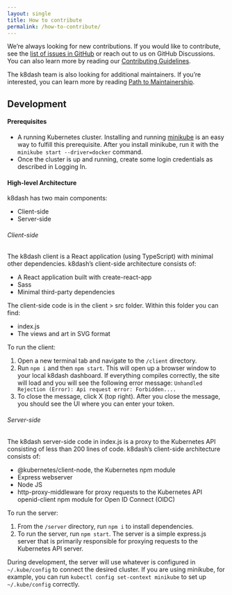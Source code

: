 ```yaml
---
layout: single
title: How to contribute
permalink: /how-to-contribute/
---
```


We’re always looking for new contributions. If you would like to contribute, see the [list of issues in GitHub](https://github.com/indeedeng/k8dash/issues) or reach out to us on GitHub Discussions. You can also learn more by reading our [Contributing Guidelines](https://github.com/indeedeng/k8dash/blob/master/CONTRIBUTING.md). 

The k8dash team is also looking for additional maintainers. If you’re interested, you can learn more by reading [Path to Maintainership](https://github.com/indeedeng/k8dash/blob/master/PATH_TO_MAINTAINER.md).

## Development

#### Prerequisites

* A running Kubernetes cluster. Installing and running [minikube](https://kubernetes.io/docs/tasks/tools/install-minikube/) is an easy way to fulfill this prerequisite. After you install minikube, run it with the `minikube start --driver=docker` command.
* Once the cluster is up and running, create some login credentials as described in Logging In.

#### High-level Architecture

k8dash has two main components:
* Client-side
* Server-side

###### Client-side

The k8dash client is a React application (using TypeScript) with minimal other dependencies. k8dash’s client-side architecture consists of:
* A React application built with create-react-app
* Sass
* Minimal third-party dependencies

The client-side code is in the client > src folder. Within this folder you can find:
* index.js
* The views and art in SVG format

To run the client:

1. Open a new terminal tab and navigate to the `/client` directory.
2. Run `npm i` and then `npm start`. 
    This will open up a browser window to your local k8dash dashboard. If everything compiles correctly, the site will load and you will see the following error message: `Unhandled Rejection (Error): Api request error: Forbidden....`
3. To close the message, click X (top right). After you close the message, you should see the UI where you can enter your token.

###### Server-side

The k8dash server-side code in index.js is a proxy to the Kubernetes API consisting of less than 200 lines of code. k8dash’s client-side architecture consists of:
* @kubernetes/client-node, the Kubernetes npm module
* Express webserver
* Node JS
* http-proxy-middleware for proxy requests to the Kubernetes API
openid-client npm module for Open ID Connect (OIDC)

To run the server:

1. From the `/server` directory, run `npm i` to install dependencies.
2. To run the server, run `npm start`. The server is a simple express.js server that is primarily responsible for proxying requests to the Kubernetes API server.

During development, the server will use whatever is configured in `~/.kube/config` to connect the desired cluster. If you are using minikube, for example, you can run `kubectl config set-context minikube` to set up `~/.kube/config` correctly.